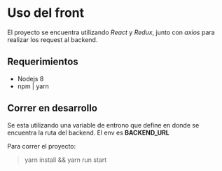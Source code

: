 # Uso del front
El proyecto se encuentra utilizando _React_ y _Redux_, junto con _axios_ para realizar los request al backend.

## Requerimientos
* Nodejs 8
* npm | yarn

## Correr en desarrollo
Se esta utilizando una variable de entrono que define en donde se encuentra la ruta del backend.
El env es __BACKEND_URL__

Para correr el proyecto:

> yarn install && yarn run start

